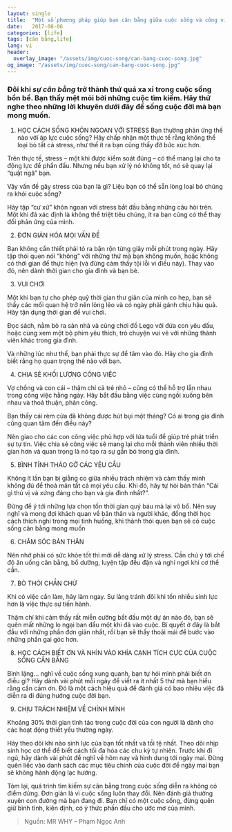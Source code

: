 ```yaml
---
layout: single
title:  "Một số phương pháp giúp bạn cân bằng giữa cuộc sống và công việc của mình"
date:   2017-08-06
categories: [life]
tags: [cân bằng,life]
lang: vi
header:
  overlay_image: "/assets/img/cuoc-song/can-bang-cuoc-song.jpg"
og_image: "/assets/img/cuoc-song/can-bang-cuoc-song.jpg"
---
```

### Đôi khi _sự cân bằng_ trở thành thứ quá xa xỉ trong cuộc sống bồn bề. Bạn thấy mệt mỏi bởi những cuộc tìm kiếm. Hãy thử nghe theo những lời khuyên dưới đây để sống cuộc đời mà bạn mong muốn.

1. HỌC CÁCH SỐNG KHÔN NGOAN VỚI STRESS
Bạn thường phản ứng thế nào với áp lực cuộc sống? Hãy chấp nhận một thực tế rằng không thể loại bỏ tất cả stress, như thế ít ra bạn cũng thấy đỡ bức xúc hơn.

Trên thực tế, stress – một khi được kiểm soát đúng – có thể mang lại cho ta động lực để phấn đấu. Nhưng nếu bạn xử lý nó không tốt, nó sẽ quay lại “quật ngã” bạn.

Vậy vấn đề gây stress của bạn là gì? Liệu bạn có thể sẵn lòng loại bỏ chúng ra khỏi cuộc sống?

Hãy tập “cư xử” khôn ngoan với stress bắt đầu bằng những câu hỏi trên. Một khi đã xác định là không thể triệt tiêu chúng, ít ra bạn cũng có thể thay đổi phản ứng của mình.

2. ĐƠN GIẢN HÓA MỌI VẤN ĐỀ

Bạn không cần thiết phải tỏ ra bận rộn từng giây mỗi phút trong ngày. Hãy tập thói quen nói “không” với những thứ mà bạn không muốn, hoặc không có thời gian để thực hiện (và đừng cảm thấy tội lỗi vì điều này). Thay vào đó, nên dành thời gian cho gia đình và bạn bè.

3. VUI CHƠI

Một khi bạn tự cho phép quỹ thời gian thư giãn của mình co hẹp, bạn sẽ thấy các mối quan hệ trở nên lỏng lẻo và có ngày phải gánh chịu hậu quả. Hãy tận dụng thời gian để vui chơi.

Đọc sách, nằm bò ra sàn nhà và cùng chơi đồ Lego với đứa con yêu dấu, hoặc cùng xem một bộ phim yêu thích, trò chuyện vui vẻ với những thành viên khác trong gia đình.

Và những lúc như thế, bạn phải thực sự để tâm vào đó. Hãy cho gia đình biết rằng họ quan trọng thế nào với bạn.

4. CHIA SẺ KHỐI LƯỢNG CÔNG VIỆC

Vợ chồng và con cái – thậm chí cả trẻ nhỏ – cũng có thể hỗ trợ lẫn nhau trong công việc hằng ngày. Hãy bắt đầu bằng việc cùng ngồi xuống bên nhau và thoả thuận, phân công.

Bạn thấy cái rèm cửa đã không được hút bụi một tháng? Có ai trong gia đình cũng quan tâm đến điều này?

Nên giao cho các con công việc phù hợp với lứa tuổi để giúp trẻ phát triển sự tự tin. Việc chia sẻ công việc sẽ mang lại cho mỗi thành viên nhiều thời gian hơn và quan trọng là nó tạo ra sự gắn bó trong gia đình.

5. BÌNH TĨNH THÁO GỠ CÁC YÊU CẦU

Không ít lần bạn bị giằng co giữa nhiều trách nhiệm và cảm thấy mình không đủ để thoả mãn tất cả mọi yêu cầu. Khi đó, hãy tự hỏi bản thân “Cái gì thú vị và xứng đáng cho bạn và gia đình nhất?”.

Đừng để ý tới những lựa chọn tốn thời gian quý báu mà lại vô bổ. Nên suy nghĩ và mong đợi khách quan về bản thân và người khác, đồng thời học cách thích nghi trong mọi tình huống, khi thành thói quen bạn sẽ có cuộc sống cân bằng mong muốn

6. CHĂM SÓC BẢN THÂN

Nên nhớ phải có sức khỏe tốt thì mới dễ dàng xử lý stress. Cần chú ý tới chế độ ăn uống cân bằng, bổ dưỡng, luyện tập đều đặn và nghỉ ngơi khi cơ thể cần.

7. BỎ THÓI CHẦN CHỪ

Khi có việc cần làm, hãy làm ngay. Sự lảng tránh đôi khi tốn nhiều sinh lực hơn là việc thực sự tiến hành.

Thậm chí khi cảm thấy rất miễn cưỡng bắt đầu một dự án nào đó, bạn sẽ quên mất những lo ngại ban đầu một khi đã vào cuộc. Bí quyết ở đây là bắt đầu với những phần đơn giản nhất, rồi bạn sẽ thấy thoải mái để bước vào những phần gai góc hơn.

8. HỌC CÁCH BIẾT ƠN VÀ NHÌN VÀO KHÍA CẠNH TÍCH CỰC CỦA CUỘC SỐNG CÂN BẰNG

Bình lặng… nghĩ về cuộc sống xung quanh, bạn tự hỏi mình phải biết ơn điều gì? Hãy dành vài phút mỗi ngày để viết ra ít nhất 5 thứ mà bạn hiểu rằng cần cảm ơn. Đó là một cách hiệu quả để đánh giá có bao nhiêu việc đã diễn ra đi đúng hướng cuộc đời bạn.

9. CHỊU TRÁCH NHIỆM VỀ CHÍNH MÌNH

Khoảng 30% thời gian tỉnh táo trong cuộc đời của con người là dành cho các hoạt động thiết yếu thường ngày.

Hãy theo dõi khi nào sinh lực của bạn tốt nhất và tồi tệ nhất. Theo dõi nhịp sinh học cơ thể để biết cách tối đa hóa các chu kỳ tự nhiên. Trước khi đi ngủ, hãy dành vài phút để nghĩ về hôm nay và hình dung tới ngày mai. Đừng quên liếc vào danh sách các mục tiêu chính của cuộc đời để ngày mai bạn sẽ không hành động lạc hướng.

Tóm lại, quá trình tìm kiếm sự cân bằng trong cuộc sống diễn ra không có điểm dừng. Đơn giản là vì cuộc sống luôn thay đổi. Nên đánh giá thường xuyên con đường mà bạn đang đi. Bạn chỉ có một cuộc sống, đừng quên giữ bình tĩnh, kiên định, có ý thức phấn đấu cho ước mơ của mình.

> Nguồn: MR WHY – Phạm Ngọc Anh
